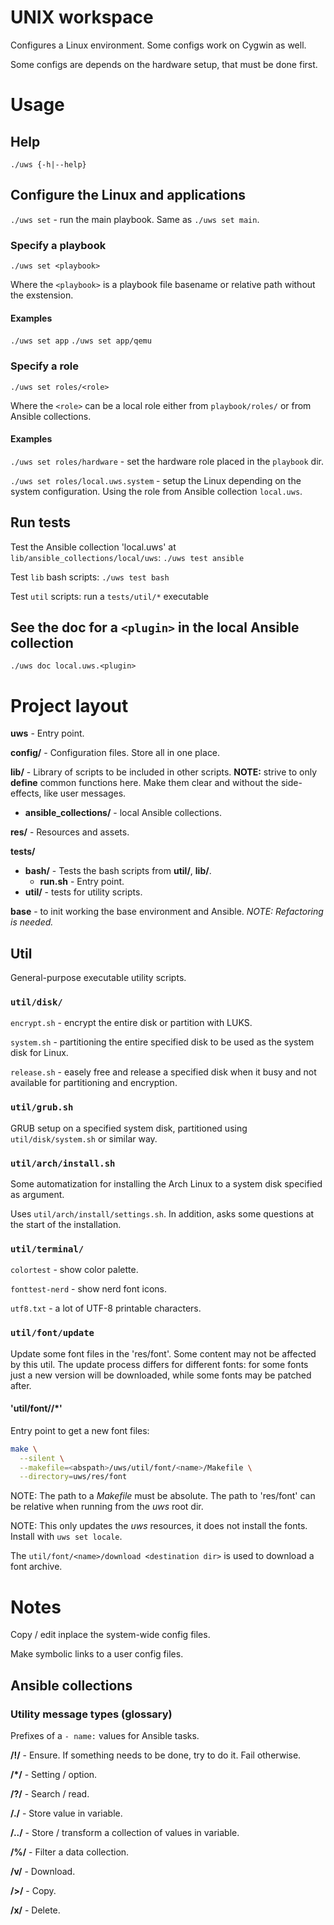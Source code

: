 # UNIX workspace

Configures a Linux environment. Some configs work on Cygwin as well.

Some configs are depends on the hardware setup, that must be done first.

# Usage

## Help

`./uws {-h|--help}`

## Configure the Linux and applications

`./uws set` - run the main playbook. Same as `./uws set main`.

### Specify a playbook

`./uws set <playbook>`

Where the `<playbook>` is a playbook file basename or relative path without the
exstension.

#### Examples
`./uws set app`
`./uws set app/qemu`

### Specify a role

`./uws set roles/<role>`

Where the `<role>` can be a local role either from `playbook/roles/` or from
Ansible collections.

#### Examples

`./uws set roles/hardware` - set the hardware role placed in the `playbook` dir.

`./uws set roles/local.uws.system` - setup the Linux depending on the system
configuration. Using the role from Ansible collection `local.uws`.

## Run tests

Test the Ansible collection 'local.uws' at `lib/ansible_collections/local/uws`:
`./uws test ansible`

Test `lib` bash scripts:
`./uws test bash`

Test `util` scripts:
run a `tests/util/*` executable

## See the doc for a `<plugin>` in the local Ansible collection

`./uws doc local.uws.<plugin>`

# Project layout

**uws** - Entry point.

**config/** - Configuration files. Store all in one place.

**lib/** - Library of scripts to be included in other scripts. **NOTE:** strive
to only **define** common functions here. Make them clear and without the
side-effects, like user messages.
  * **ansible_collections/** - local Ansible collections.

**res/** - Resources and assets.

**tests/**
  * **bash/** - Tests the bash scripts from **util/**, **lib/**.
    * **run.sh** - Entry point.
  * **util/** - tests for utility scripts.

**base** - to init working the base environment and Ansible.
*NOTE: Refactoring is needed.*

## Util

General-purpose executable utility scripts.

### `util/disk/`

`encrypt.sh` - encrypt the entire disk or partition with LUKS.

`system.sh` - partitioning the entire specified disk to be used as the system
disk for Linux.

`release.sh` - easely free and release a specified disk when it busy and not
available for partitioning and encryption.

### `util/grub.sh`

GRUB setup on a specified system disk, partitioned using `util/disk/system.sh`
or similar way.

### `util/arch/install.sh`

Some automatization for installing the Arch Linux to a system disk specified
as argument.

Uses `util/arch/install/settings.sh`. In addition, asks some questions at the
start of the installation.

### `util/terminal/`

`colortest` - show color palette.

`fonttest-nerd` - show nerd font icons.

`utf8.txt` - a lot of UTF-8 printable characters.

### `util/font/update`

Update some font files in the 'res/font'. Some content may not be affected by
this util. The update process differs for different fonts: for some fonts just
a new version will be downloaded, while some fonts may be patched after.

#### 'util/font/<name>/*'

Entry point to get a new font files:

```bash
make \
  --silent \
  --makefile=<abspath>/uws/util/font/<name>/Makefile \
  --directory=uws/res/font
```

NOTE: The path to a *Makefile* must be absolute. The path to 'res/font' can be
relative when running from the *uws* root dir.

NOTE: This only updates the *uws* resources, it does not install the fonts.
Install with `uws set locale`.

The `util/font/<name>/download <destination dir>` is used to download a font
<name> archive.

# Notes

Copy / edit inplace the system-wide config files.

Make symbolic links to a user config files.

## Ansible collections

### Utility message types (glossary)

Prefixes of a `- name:` values for Ansible tasks.

**/!/** - Ensure. If something needs to be done, try to do it. Fail otherwise.

**/*/** - Setting / option.

**/?/** - Search / read.

**/./** - Store value in variable.

**/../** - Store / transform a collection of values in variable.

**/%/** - Filter a data collection.

**/v/** - Download.

**/>/** - Copy.

**/x/** - Delete.
